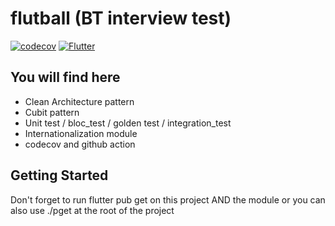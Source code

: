# flutball (BT interview test)
[![codecov](https://codecov.io/gh/nsalleron/BT_interview/branch/master/graph/badge.svg?token=5XL1G6ASCW)](https://codecov.io/gh/nsalleron/BT_interview)
[![Flutter](https://github.com/nsalleron/BT_interview/actions/workflows/ci.yml/badge.svg)](https://github.com/nsalleron/BT_interview/actions/workflows/ci.yml)

## You will find here

- Clean Architecture pattern
- Cubit pattern
- Unit test / bloc_test / golden test / integration_test
- Internationalization module
- codecov and github action

## Getting Started

Don't forget to run flutter pub get on this project AND the module or you can also use ./pget at the root of the project


